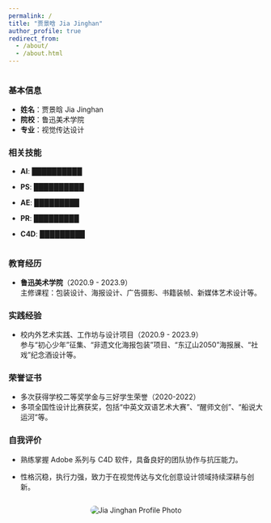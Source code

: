 ```yaml
---
permalink: /
title: "贾景晗 Jia Jinghan"
author_profile: true
redirect_from:
  - /about/
  - /about.html
---
```


<div style="display: flex; flex-wrap: wrap; justify-content: space-between;">
  <div style="flex: 1; min-width: 300px; margin-right: 2em;">

### 基本信息
- **姓名**：贾景晗 Jia Jinghan  
- **院校**：鲁迅美术学院  
- **专业**：视觉传达设计

### 相关技能
- **AI**: ██████████  
- **PS**: ██████████  
- **AE**: █████████  
- **PR**: █████████  
- **C4D**: █████████

  </div>
  
  <div style="flex: 2; min-width: 300px;">

### 教育经历
- **鲁迅美术学院**（2020.9 - 2023.9）  
  主修课程：包装设计、海报设计、广告摄影、书籍装帧、新媒体艺术设计等。

### 实践经验
- 校内外艺术实践、工作坊与设计项目（2020.9 - 2023.9）  
  参与“初心少年”征集、“非遗文化海报包装”项目、“东辽山2050”海报展、“社戏”纪念酒设计等。

### 荣誉证书
- 多次获得学校二等奖学金与三好学生荣誉（2020-2022）  
- 多项全国性设计比赛获奖，包括“中英文双语艺术大赛”、“醒师文创”、“船说大运河”等。

### 自我评价
- 熟练掌握 Adobe 系列与 C4D 软件，具备良好的团队协作与抗压能力。  
- 性格沉稳，执行力强，致力于在视觉传达与文化创意设计领域持续深耕与创新。

  </div>
</div>

<p align="center">
  <img src="/images/profile.jpg" alt="Jia Jinghan Profile Photo" style="max-width: 200px; border-radius: 10px;"/>
</p>
